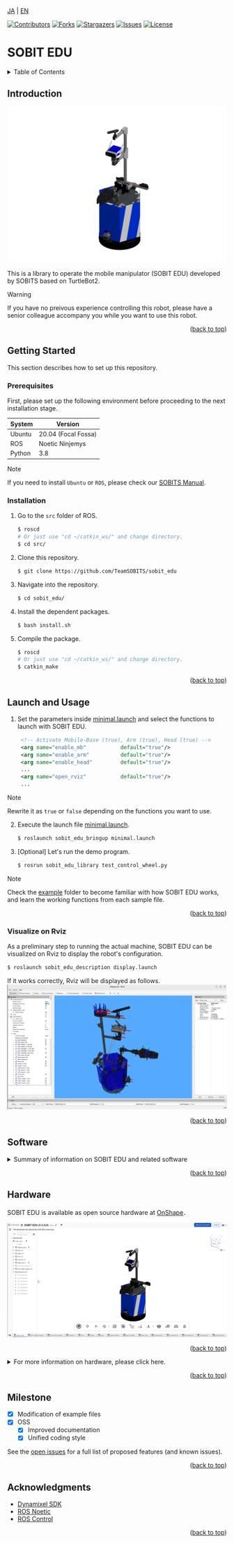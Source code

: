 <a name="readme-top"></a>

[JA](README.md) | [EN](README.en.md)

[![Contributors][contributors-shield]][contributors-url]
[![Forks][forks-shield]][forks-url]
[![Stargazers][stars-shield]][stars-url]
[![Issues][issues-shield]][issues-url]
[![License][license-shield]][license-url]

# SOBIT EDU

<!-- TABLE OF CONTENTS -->
<details>
  <summary>Table of Contents</summary>
  <ol>
    <li>
      <a href="#introduction">Introduction</a>
    </li>
    <li>
      <a href="#getting-started">Getting Started</a>
      <ul>
        <li><a href="#prerequisites">Prerequisites</a></li>
        <li><a href="#installation">Installation</a></li>
      </ul>
    </li>
    <li>
    　<a href="#launch-and-usage">Launch and Usage</a>
      <ul>
        <li><a href="#visualization-on-rviz<">Visualization on Rviz</a></li>
      </ul>
    </li>
    <li>
    　<a href="#software">Software</a>
      <ul>
        <li><a href="#joint-controller">Joint Controller</a></li>
        <li><a href="#wheel-controller">Wheel Controller</a></li>
      </ul>
    </li>
    <li>
    　<a href="#hardware">Hardware</a>
      <ul>
        <li><a href="#how-to-download-3d-parts">How to download 3D Parts</a></li>
        <li><a href="#electronic-circuit-diagram">Electronic Circuit Diagram</a></li>
        <li><a href="#features">Features</a></li>
        <li><a href="#bill-of-material-BOM">Bill of Material (BOM)</a></li>
      </ul>
    </li>
    <li><a href="#milestone">Milestone</a></li>
    <!-- <li><a href="#contributing">Contributing</a></li> -->
    <!-- <li><a href="#license">License</a></li> -->
    <li><a href="#acknowledgments">Acknowledgments</a></li>
  </ol>
</details>



<!-- INTRODUCTION -->
## Introduction

![SOBIT EDU](sobit_edu/docs/img/sobit_edu.png)

This is a library to operate the mobile manipulator (SOBIT EDU) developed by SOBITS based on TurtleBot2.

> [!WARNING]
> If you have no preivous experience controlling this robot, please have a senior colleague accompany you while you want to use this robot.

<p align="right">(<a href="#readme-top">back to top</a>)</p>



<!-- GETTING STARTED -->
## Getting Started

This section describes how to set up this repository.

### Prerequisites

First, please set up the following environment before proceeding to the next installation stage.

| System  | Version |
| ------------- | ------------- |
| Ubuntu | 20.04 (Focal Fossa) |
| ROS | Noetic Ninjemys |
| Python | 3.8 |

> [!NOTE]
> If you need to install `Ubuntu` or `ROS`, please check our [SOBITS Manual](https://github.com/TeamSOBITS/sobits_manual#%E9%96%8B%E7%99%BA%E7%92%B0%E5%A2%83%E3%81%AB%E3%81%A4%E3%81%84%E3%81%A6).

### Installation

1. Go to the `src` folder of ROS.
   ```sh
   $ roscd
   # Or just use "cd ~/catkin_ws/" and change directory.
   $ cd src/
   ```
2. Clone this repository.
   ```sh
   $ git clone https://github.com/TeamSOBITS/sobit_edu
   ```
3. Navigate into the repository.
   ```sh
   $ cd sobit_edu/
   ```
4. Install the dependent packages.
   ```sh
   $ bash install.sh
   ```
5. Compile the package.
   ```sh
   $ roscd
   # Or just use "cd ~/catkin_ws/" and change directory.
   $ catkin_make
   ```


<p align="right">(<a href="#readme-top">back to top</a>)</p>



<!-- LAUNCH AND USAGE EXAMPLES -->
## Launch and Usage

1. Set the parameters inside [minimal.launch](sobit_edu_bringup/launch/minimal.launch) and select the functions to launch with SOBIT EDU.
   ```xml
    <!-- Activate Mobile-Base (true), Arm (true), Head (true) -->
    <arg name="enable_mb"           default="true"/>
    <arg name="enable_arm"          default="true"/>
    <arg name="enable_head"         default="true"/>
    ...
    <arg name="open_rviz"           default="true"/>
    ...
   ```
> [!NOTE]
> Rewrite it as `true` or `false` depending on the functions you want to use.

2. Execute the launch file [minimal.launch](sobit_edu_bringup/launch/minimal.launch).
   ```sh
   $ roslaunch sobit_edu_bringup minimal.launch
   ```
3. [Optional] Let's run the demo program.
   ```sh
   $ rosrun sobit_edu_library test_control_wheel.py
   ```

> [!NOTE]
> Check the [example](sobit_edu_library/example/) folder to become familiar with how SOBIT EDU works, and learn the working functions from each sample file.

<p align="right">(<a href="#readme-top">back to top</a>)</p>


### Visualize on Rviz

As a preliminary step to running the actual machine, SOBIT EDU can be visualized on Rviz to display the robot's configuration.

```sh
$ roslaunch sobit_edu_description display.launch
```

If it works correctly, Rviz will be displayed as follows.
![SOBIT EDU Display with Rviz](sobit_edu/docs/img/sobit_edu_display.png)

<p align="right">(<a href="#readme-top">back to top</a>)</p>


## Software

<details>
<summary>Summary of information on SOBIT EDU and related software</summary>


### Joint Controller

This is a summary of information for moving the pan-tilt mechanism and manipulators of SOBIT EDU.

<p align="right">(<a href="#readme-top">back to top</a>)</p>


#### Movement Methods

1.  `moveToPose()` : Move it to a predetermined pose.
    ```cpp
    bool moveToPose(
        const std::string& pose_name,   // Pose name
        const double sec = 5.0          // Moving duration [s]
    );
    ```

> [!NOTE]
> Existing poses are found in [sobit_edu_pose.yaml](sobit_edu_library/config/sobit_edu_pose.yaml). Please refer to [How to set new poses](#how-to-set-new-poses) for how to create poses.

2.  `moveJoint()` : Moves a specified joint to an arbitrary angle.
    ```cpp
    bool sobit::SobitEduJointController::moveJoint (
        const Joint joint_num,          // Joint Number (Defined)
        const double rad,               // Moving Angle [rad]
        const double sec = 5.0,         // Moving Duration [s]
        bool is_sleep = true            // Flag for sleep after movement
    );
    ```

> [!NOTE]
> `Joint Number` please check [Joints Name](#joints-name).

3.  `moveAllJoint()` : Moves all joints to an arbitrary angle.
    ```cpp
    bool sobit::SobitEduJointController::moveJoint (
        const double arm_shoulder_pan,  // Moving Angle [rad]
        const double arm_shoulder_tilt, // Moving Angle [rad]
        const double arm_elbow_tilt,    // Moving Angle [rad]
        const double arm_wrist_tilt,    // Moving Angle [rad]
        const double hand,              // Moving Angle [rad]
        const double head_camera_pan,   // Moving Angle [rad]
        const double head_camera_tilt,  // Moving Angle [rad]
        const double sec = 5.0,         // Moving Angle [s]
        bool is_sleep = true            // Flag for sleep after movement
    );
    ```

1.  `moveHeadPanTilt()` : Moves the pan-tilt mechanism to an arbitrary angle.
    ```cpp
    bool sobit::SobitEduJointController::moveHeadPanTilt(
        const double pan_rad,           // Moving Angle [rad]
        const double tilt_rad,          // Moving Angle [rad]
        const double sec = 5.0,         // Moving Duration [s]
        bool is_sleep = true            // Flag for sleep after movement
    );
    ```
 
1.  `moveArm()` : Moves the robot arm joints to an arbitrary angle.
    ```cpp
    bool sobit::SobitEduJointController::moveArm(
        const double arm_shoulder_pan,  // Moving Angle [rad]
        const double arm_shoulder_tilt, // Moving Angle [rad]
        const double arm_elbow_tilt,    // Moving Angle [rad]
        const double arm_wrist_tilt,    // Moving Angle [rad]
        const double hand,              // Moving Angle [rad]
        const double sec = 5.0,         // Moving Duration [s]
        bool is_sleep = true            // Flag for sleep after movement
    );
    ```


1.  `moveGripperToTargetCoord()` : Move the hand to xyz coordinates (grasp mode).
    ```cpp
    bool sobit::SobitEduJointController::moveGripperToTargetCoord(
        const double target_pos_x,       // Grasp destination x [m]
        const double target_pos_y,       // Grasp destination y [m]
        const double target_pos_z,       // Grasp destination z [m]
        const double shift_x,            // Shift the x-axis [m]
        const double shift_y,            // Shift the y-axis [m]
        const double shift_z             // Shift the z-axis [m]
        const double sec = 5.0,          // Moving Duration [s]
        bool is_sleep = true             // Flag for sleep after movement
    );
    ```

1.  `moveGripperToTargetTF()` : Moves the hand to the tf name (grasp mode).
    ```cpp
    bool sobit::SobitEduJointController::moveGripperToTargetTF(
        const std::string& target_name,     // Grasp Target tf name
        const double shift_x,               // Shift the x-axis [m]
        const double shift_y,               // Shift the y-axis [m]
        const double shift_z                // Shift the z-axis [m]
        const double sec = 5.0,             // Moving Duration [s]
        bool is_sleep = true                // Flag for sleep after movement
    );
    ```

1.  `moveGripperToPlaceCoord()` : Moves the hand to xyz coordinates (placement mode).
    ```cpp
    bool sobit::SobitEduJointController::moveGripperToPlaceCoord(
        const double target_pos_x,       // Place destination x [m]
        const double target_pos_y,       // Place destination y [m]
        const double target_pos_z,       // Place destination z [m]
        const double shift_x,            // Shift the x-axis [m]
        const double shift_y,            // Shift the y-axis [m]
        const double shift_z             // Shift the z-axis [m]
        const double sec = 5.0,          // Moving Duration [s]
        bool is_sleep = true             // Flag for sleep after movement
    ); 
    ```

1.  `moveGripperToPlaceTF()` : Moves the hand to the tf name (placement mode).
    ```cpp
    bool sobit::SobitEduJointController::moveGripperToPlaceTF(
        const std::string& target_name,     // Place Target tf name
        const double shift_x,               // Shift the x-axis [m]
        const double shift_y,               // Shift the y-axis [m]
        const double shift_z                // Shift the z-axis [m]
        const double sec = 5.0,             // Moving Duration [s]
        bool is_sleep = true                // Flag for sleep after movement
    );
    ```

1.  `graspDecision()` : Based on the hand current value , the grasp judgment is returned.
    ```cpp
    bool sobit::SobitEduJointController::graspDecision(
        const int min_curr = 300,       // Minimum current value
        const int max_curr = 1000       // Maximum current value
     );
    ```

1.  `placeDecision()` : Based on the hand current value , the place judgment is returned.
    ```cpp
    bool sobit::SobitEduJointController::graspDecision( 
        const int min_curr = 500,       // Minimum current value
        const int max_curr = 1000       // Maximum current value
    );
    ```

<p align="right">(<a href="#readme-top">back to top</a>)</p>


#### Joints name

The joint names of SOBIT EDU and their constants are listed below.


| Joint Number | Joint Name | Joint Constant Name |
| :---: | --- | --- |
| 0 | arm_shoulder_pan_joint | ARM_SHOULDER_PAN_JOINT |
| 1 | arm_shoulder_1_tilt_joint | ARM_SHOULDER_1_TILT_JOINT |
| 2 | arm_shoulder_2_tilt_joint | ARM_SHOULDER_2_TILT_JOINT |
| 3 | arm_elbow_1_tilt_joint | ARM_ELBOW_1_TILT_JOINT |
| 4 | arm_elbow_2_tilt_joint | ARM_ELBOW_2_TILT_JOINT |
| 5 | arm_wrist_tilt_joint | ARM_WRIST_TILT_JOINT |
| 6 | hand_joint | HAND_JOINT |
| 7 | head_camera_pan_joint | HEAD_CAMERA_PAN_JOINT |
| 8 | head_camera_tilt_joint | HEAD_CAMERA_TILT_JOINT |


<p align="right">(<a href="#readme-top">back to top</a>)</p>


#### How to set new poses

Poses can be added and edited in the file [sobit_edu_pose.yaml](sobit_edu_library/config/sobit_edu_pose.yaml). The format is as follows:


```yaml
sobit_edu_pose:
    - { 
        pose_name: "pose_name",
        arm_shoulder_pan_joint: 0.00,
        arm_shoulder_1_tilt_joint: 1.5708,
        arm_elbow_1_tilt_joint: -1.40,
        arm_wrist_tilt_joint: -0.17,
        hand_joint: -1.00,
        head_camera_pan_joint: 0.00,
        head_camera_tilt_joint: 0.00
    }
    ...
```  

### Wheel Controller

This is a summary of information for moving the SOBIT EDU moving mechanism.

<p align="right">(<a href="#readme-top">back to top</a>)</p>


#### Wheel Movement Methodes

1.  `controlWheelLinear()` : Perform translational motion (straight-line, diagonal, or lateral movement).
    ```cpp
    bool sobit::SobitEduWheelController::controlWheelLinear (
        const double distance,            // Straight travel distance [m]
    )
    ```  
2.  `controlWheelRotateRad()` : Perform rotational motion (method: Radian)
    ```cpp
    bool sobit::SobitEduWheelController::controlWheelRotateRad (
        const double angle_rad,             // Center Rotation Angle [rad]
    )
    ```  
3.  `controlWheelRotateDeg()`   :   Perform rotational motion (method: Degree)
    ```cpp
    bool sobit::SobitEduWheelController::controlWheelRotateDeg ( 
        const double angle_deg,             // Center Rotation Angle (deg)
    )
    ```

</details>

<p align="right">(<a href="#readme-top">back to top</a>)</p>


## Hardware

SOBIT EDU is available as open source hardware at [OnShape](https://cad.onshape.com/documents/0aff733aa8798f27efd96de3/w/e6c482276f9b94eef89215b6/e/a80437dc83d4b5d5f30b153e)．

![SOBIT EDU in OnShape](sobit_edu/docs/img/sobit_edu_onshape.png)

<p align="right">(<a href="#readme-top">back to top</a>)</p>


<details>
<summary>For more information on hardware, please click here.</summary>

### How to download 3D parts

1. Access Onshape.

> [!NOTE]
> You do not need to create an `OnShape` account to download files. However, if you wish to copy the entire document, we recommend that you create an account.

2. `Select the part in `Instances` by right-clicking on it.
2. A list will be displayed, press the `Export` button.
1. In the window that appears, there is a `Format` item. Select `STEP`.
1. Finally, press the blue `Export` button to start the download.

<p align="right">(<a href="#readme-top">back to top</a>)</p>


### Electronic Circuit Diagram

TBD

<p align="right">(<a href="#readme-top">back to top</a>)</p>


### Features

| Item | Details |
| --- | --- |
| Maximum linear velocity | 0.65[m/s] |
| Maximum Rotational Speed | 3.1415[rad/s] |
| Maximum Payload | 0.35[kg] |
| Size (LxWxH) | 640x400x1150[mm] |
| Weight | 10.5[kg] |
| Remote Controller | PS3/PS4 |
| LiDAR | UST-20LX |
| RGB-D | Azure Kinect DK|
| IMU | LSM6DSMUS |
| Speaker | Mono Speaker |
| Microphone | Condenser Microphone |
| Actuator (Arm) |7 x XM430-W320 |
| Movement Mechanism | TurtleBot2 |
| Power Supply | 2 x Makita 6.0Ah 18V |
| PC Connection | USB |

<p align="right">(<a href="#readme-top">back to top</a>)</p>


### Bill of Material (BOM)

| Part | Model Number | Quantity | Where to Buy |
| --- | --- | --- | --- |
| --- | --- | 1 | [link]() |
| --- | --- | 1 | [link]() |
| --- | --- | 1 | [link]() |
| --- | --- | 1 | [link]() |
| --- | --- | 1 | [link]() |
| --- | --- | 1 | [link]() |
| --- | --- | 1 | [link]() |
| --- | --- | 1 | [link]() |
| --- | --- | 1 | [link]() |
| --- | --- | 1 | [link]() |
| --- | --- | 1 | [link]() |
| --- | --- | 1 | [link]() |
| --- | --- | 1 | [link]() |

</details>

<p align="right">(<a href="#readme-top">back to top</a>)</p>


<!-- MILESTONE -->
## Milestone

- [x] Modification of example files
- [x] OSS
    - [x] Improved documentation
    - [x] Unified coding style

See the [open issues][issues-url] for a full list of proposed features (and known issues).

<p align="right">(<a href="#readme-top">back to top</a>)</p>


<!-- CONTRIBUTING -->
<!-- ## Contributing

Contributions are what make the open source community such an amazing place to learn, inspire, and create. Any contributions you make are **greatly appreciated**.

If you have a suggestion that would make this better, please fork the repo and create a pull request. You can also simply open an issue with the tag "enhancement".
Don't forget to give the project a star! Thanks again!

1. Fork the Project
2. Create your Feature Branch (`git checkout -b feature/AmazingFeature`)
3. Commit your Changes (`git commit -m 'Add some AmazingFeature'`)
4. Push to the Branch (`git push origin feature/AmazingFeature`)
5. Open a Pull Request

<p align="right">(<a href="#readme-top">上に戻る</a>)</p> -->



<!-- LICENSE -->
<!-- ## License

Distributed under the MIT License. See `LICENSE.txt` for more NOTErmation.

<p align="right">(<a href="#readme-top">上に戻る</a>)</p> -->



<!-- ACKNOWLEDGMENTS -->
## Acknowledgments

* [Dynamixel SDK](https://emanual.robotis.com/docs/en/software/dynamixel/dynamixel_sdk/overview/)
* [ROS Noetic](http://wiki.ros.org/noetic)
* [ROS Control](http://wiki.ros.org/ros_control)

<p align="right">(<a href="#readme-top">back to top</a>)</p>



<!-- MARKDOWN LINKS & IMAGES -->
<!-- https://www.markdownguide.org/basic-syntax/#reference-style-links -->
[contributors-shield]: https://img.shields.io/github/contributors/TeamSOBITS/sobit_edu.svg?style=for-the-badge
[contributors-url]: https://github.com/TeamSOBITS/sobit_edu/graphs/contributors
[forks-shield]: https://img.shields.io/github/forks/TeamSOBITS/sobit_edu.svg?style=for-the-badge
[forks-url]: https://github.com/TeamSOBITS/sobit_edu/network/members
[stars-shield]: https://img.shields.io/github/stars/TeamSOBITS/sobit_edu.svg?style=for-the-badge
[stars-url]: https://github.com/TeamSOBITS/sobit_edu/stargazers
[issues-shield]: https://img.shields.io/github/issues/TeamSOBITS/sobit_edu.svg?style=for-the-badge
[issues-url]: https://github.com/TeamSOBITS/sobit_edu/issues
[license-shield]: https://img.shields.io/github/license/TeamSOBITS/sobit_edu.svg?style=for-the-badge
[license-url]: LICENSE
